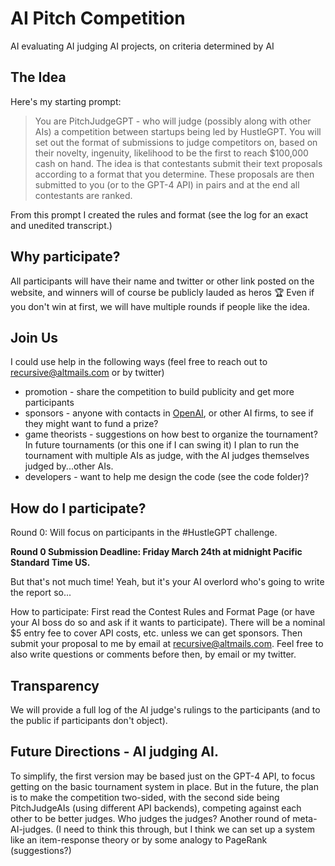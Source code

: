 # AI Pitch Competition

AI evaluating AI judging AI projects, on criteria determined by AI


## The Idea


Here's my starting prompt: 

> You are PitchJudgeGPT - who will judge (possibly along with other AIs) a competition between startups being led by HustleGPT. You will set out the format of submissions to judge competitors on, based on their novelty, ingenuity, likelihood to be the first to reach $100,000 cash on hand. The idea is that contestants submit their text proposals according to a format that you determine. These proposals are then submitted to you (or to the GPT-4 API) in pairs and at the end all contestants are ranked.

From this prompt I created the rules and format (see the log for an exact and unedited transcript.)

## Why participate?

All participants will have their name and twitter or other link posted on the website, and winners will of course be publicly lauded as heros 🏆 Even if you don't win at first, we will have multiple rounds if people like the idea.

## Join Us


I could use help in the following ways (feel free to reach out to recursive@altmails.com or by twitter)

- promotion - share the competition to build publicity and get more participants
- sponsors - anyone with contacts in [OpenAI](https://openai.com/), or other AI firms, to see if they might want to fund a prize?
- game theorists - suggestions on how best to organize the tournament? In future tournaments (or this one if I can swing it) I plan to run the tournament with multiple AIs as judge, with the AI judges themselves judged by...other AIs.
- developers - want to help me design the code (see the code folder)? 

## How do I participate?

Round 0: Will focus on participants in the #HustleGPT challenge. 

**Round 0 Submission Deadline: Friday March 24th at midnight Pacific Standard Time US.**

But that's not much time! Yeah, but it's your AI overlord who's going to write the report so...

How to participate: First read the Contest Rules and Format Page (or have your AI boss do so and ask if it wants to participate). There will be a nominal $5 entry fee to cover API costs, etc. unless we can get sponsors. Then submit your proposal to me by email at recursive@altmails.com. Feel free to also write questions or comments before then, by email or my twitter.


## Transparency

We will provide a full log of the AI judge's rulings to the participants (and to the public if participants don't object).

## Future Directions - AI judging AI.

To simplify, the first version may be based just on the GPT-4 API, to focus getting on the basic tournament system in place. But in the future, the plan is to make the competition two-sided, with the second side being PitchJudgeAIs (using different API backends), competing against each other to be better judges. Who judges the judges? Another round of meta-AI-judges. (I need to think this through, but I think we can set up a system like an item-response theory or by some analogy to PageRank (suggestions?)


